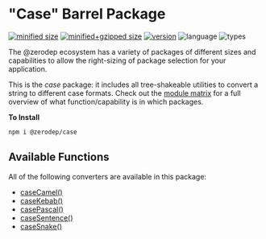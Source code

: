 # "Case" Barrel Package

[![minified size](https://img.shields.io/bundlephobia/min/@zerodep/case?style=flat-square&color=blue)](https://bundlephobia.com/package/@zerodep/case)
[![minified+gzipped size](https://img.shields.io/bundlephobia/minzip/@zerodep/case?style=flat-square&color=blue)](https://bundlephobia.com/package/@zerodep/case)
[![version](https://img.shields.io/npm/v/@zerodep/case?style=flat-square&color=blue)](https://www.npmjs.com/package/@zerodep/case)
![language](https://img.shields.io/github/languages/top/cdepage/zerodep?style=flat-square)
![types](https://img.shields.io/badge/types-included-blue?style=flat-square)

The @zerodep ecosystem has a variety of packages of different sizes and capabilities to allow the right-sizing of package selection for your application.

This is the _case_ package: it includes all tree-shakeable utilities to convert a string to different case formats.  Check out the [module matrix](/) for a full overview of what function/capability is in which packages.

**To Install**

```bash
npm i @zerodep/case
```

## Available Functions

All of the following converters are available in this package:

- [caseCamel()](case/camel.md)
- [caseKebab()](case/kebab.md)
- [casePascal()](case/pascal.md)
- [caseSentence()](case/sentence.md)
- [caseSnake()](case/snake.md)
